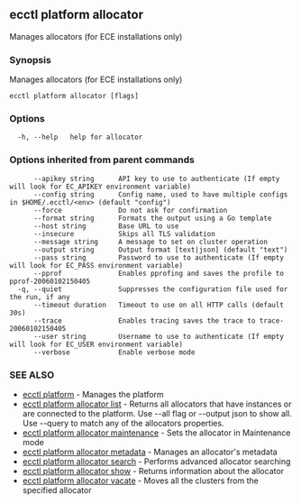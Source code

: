 ## ecctl platform allocator

Manages allocators (for ECE installations only)

### Synopsis

Manages allocators (for ECE installations only)

```
ecctl platform allocator [flags]
```

### Options

```
  -h, --help   help for allocator
```

### Options inherited from parent commands

```
      --apikey string      API key to use to authenticate (If empty will look for EC_APIKEY environment variable)
      --config string      Config name, used to have multiple configs in $HOME/.ecctl/<env> (default "config")
      --force              Do not ask for confirmation
      --format string      Formats the output using a Go template
      --host string        Base URL to use
      --insecure           Skips all TLS validation
      --message string     A message to set on cluster operation
      --output string      Output format [text|json] (default "text")
      --pass string        Password to use to authenticate (If empty will look for EC_PASS environment variable)
      --pprof              Enables pprofing and saves the profile to pprof-20060102150405
  -q, --quiet              Suppresses the configuration file used for the run, if any
      --timeout duration   Timeout to use on all HTTP calls (default 30s)
      --trace              Enables tracing saves the trace to trace-20060102150405
      --user string        Username to use to authenticate (If empty will look for EC_USER environment variable)
      --verbose            Enable verbose mode
```

### SEE ALSO

* [ecctl platform](ecctl_platform.md)	 - Manages the platform
* [ecctl platform allocator list](ecctl_platform_allocator_list.md)	 - Returns all allocators that have instances or are connected to the platform. Use --all flag or --output json to show all. Use --query to match any of the allocators properties.
* [ecctl platform allocator maintenance](ecctl_platform_allocator_maintenance.md)	 - Sets the allocator in Maintenance mode
* [ecctl platform allocator metadata](ecctl_platform_allocator_metadata.md)	 - Manages an allocator's metadata
* [ecctl platform allocator search](ecctl_platform_allocator_search.md)	 - Performs advanced allocator searching
* [ecctl platform allocator show](ecctl_platform_allocator_show.md)	 - Returns information about the allocator
* [ecctl platform allocator vacate](ecctl_platform_allocator_vacate.md)	 - Moves all the clusters from the specified allocator

